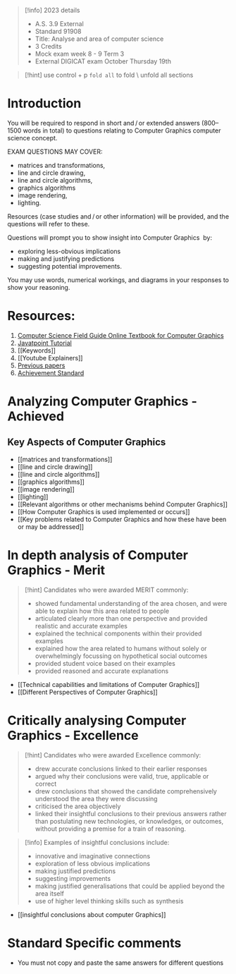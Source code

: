 >[!info] 2023 details
> - A.S. 3.9 External
> - Standard 91908
> - Title: Analyse and area of computer science
> - 3 Credits
> - Mock exam week 8 - 9 Term 3
> - External DIGICAT exam October Thursday 19th

>[!hint]
> use control + p `fold all` to fold \ unfold all sections

# Introduction
You will be required to respond in short and / or extended answers (800–1500 words in total) to questions relating to Computer Graphics computer science concept.

EXAM QUESTIONS MAY COVER:
- matrices and transformations, 
- line and circle drawing, 
- line and circle algorithms, 
- graphics algorithms
- image rendering,
- lighting.

Resources (case studies and / or other information) will be provided, and the questions will refer to these.

Questions will prompt you to show insight into Computer Graphics  by:
- exploring less-obvious implications
- making and justifying predictions
- suggesting potential improvements.

You may use words, numerical workings, and diagrams in your responses to show your reasoning.

# Resources:
1. [Computer Science Field Guide Online Textbook for Computer Graphics](https://www.csfieldguide.org.nz/en/chapters/computer-graphics/)
2. [Javatpoint Tutorial](https://www.javatpoint.com/computer-graphics-tutorial)
3. [[Keywords]]
4. [[Youtube Explainers]]
5. [Previous papers](https://www.nzqa.govt.nz/ncea/assessment/view-detailed.do?standardNumber=91908)
6. [Achievement Standard](https://www.nzqa.govt.nz/nqfdocs/ncea-resource/achievements/2019/as91908.pdf)

# Analyzing Computer Graphics - Achieved

## Key Aspects of Computer Graphics 

- [[matrices and transformations]]
- [[line and circle drawing]]
- [[line and circle algorithms]]
- [[graphics algorithms]]
- [[image rendering]]
- [[lighting]]
- [[Relevant algorithms or other mechanisms behind Computer Graphics]]
- [[How Computer Graphics is used implemented or occurs]]
- [[Key problems related to Computer Graphics and how these have been or may be addressed]]

# In depth analysis of Computer Graphics - Merit

>[!hint] Candidates who were awarded MERIT commonly:
>- showed fundamental understanding of the area chosen, and were able to explain how this area related to people
>- articulated clearly more than one perspective and provided realistic and accurate examples
>- explained the technical components within their provided examples
>- explained how the area related to humans without solely or overwhelmingly focussing on hypothetical social outcomes
>- provided student voice based on their examples   
> - provided reasoned and accurate explanations
- [[Technical capabilities and limitations of Computer Graphics]]
- [[Different Perspectives of Computer Graphics]]

# Critically analysing Computer Graphics - Excellence
>[!hint] Candidates who were awarded Excellence commonly:
> - drew accurate conclusions linked to their earlier responses
> - argued why their conclusions were valid, true, applicable or correct
> - drew conclusions that showed the candidate comprehensively understood the area they were discussing
> - criticised the area objectively 
> - linked their insightful conclusions to their previous answers rather than postulating new technologies, or knowledges, or outcomes, without providing a premise for a train of reasoning.

> [!info] Examples of insightful conclusions include:
>- innovative and imaginative connections
>- exploration of less obvious implications
>- making justified predictions
>- suggesting improvements
>- making justified generalisations that could be applied beyond the area itself
>- use of higher level thinking skills such as synthesis

- [[insightful conclusions about computer Graphics]]

# Standard Specific comments
- You must not copy and paste the same answers for different questions